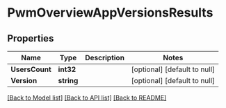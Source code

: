 # PwmOverviewAppVersionsResults

## Properties
Name | Type | Description | Notes
------------ | ------------- | ------------- | -------------
**UsersCount** | **int32** |  | [optional] [default to null]
**Version** | **string** |  | [optional] [default to null]

[[Back to Model list]](../README.md#documentation-for-models) [[Back to API list]](../README.md#documentation-for-api-endpoints) [[Back to README]](../README.md)

